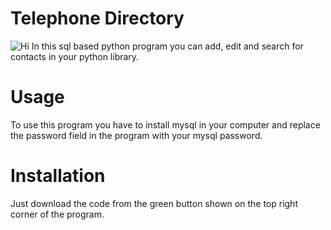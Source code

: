 # Telephone Directory
![Hi](https://i.ibb.co/JCk4XHJ/TELEPHONE-DIRECTORY.png)
In this sql based python program you can add, edit and search for contacts in your python library.
# Usage
To use this program you have to install mysql in your computer and replace the password field in the program with your mysql password.
# Installation
Just download the code from the green button shown on the top right corner of the program.
